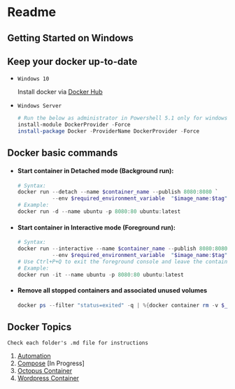 # Readme

## Getting Started on Windows


## Keep your docker up-to-date
* `Windows 10`

    Install docker via [Docker Hub](https://hub.docker.com/editions/community/docker-ce-desktop-windows/ "Docker Hub")
* `Windows Server`
    ```powershell
    # Run the below as administrator in Powershell 5.1 only for windows server
    install-module DockerProvider -Force 
    install-package Docker -ProviderName DockerProvider -Force
    ```


## Docker basic commands
* #### Start container in Detached mode (Background run):
    ```powershell
    # Syntax:
    docker run --detach --name $container_name --publish 8080:8080 `
               --env $required_environment_variable  "$image_name:$tag"
    # Example:
    docker run -d --name ubuntu -p 8080:80 ubuntu:latest
    ``` 
* #### Start container in Interactive mode (Foreground run):
    ```powershell
    # Syntax:
    docker run --interactive --name $container_name --publish 8080:8080 `
               --env $required_environment_variable  "$image_name:$tag"
    # Use Ctrl+P+Q to exit the foreground console and leave the container running in the background
    # Example:
    docker run -it --name ubuntu -p 8080:80 ubuntu:latest
    ```
* #### Remove all stopped containers and associated unused volumes
    ```powershell
    docker ps --filter "status=exited" -q | %{docker container rm -v $_} && docker volume rm $(docker volume ls -f dangling=true -q)
    ```

## Docker Topics
`Check each folder's .md file for instructions`

1. [Automation](./Automation/README.md)
1. [Compose](./Compose/README.md) [In Progress]
1. [Octopus Container](./Octopus%20Container/README.md)
1. [Wordpress Container](./Wordpress%20Container/README.md)
